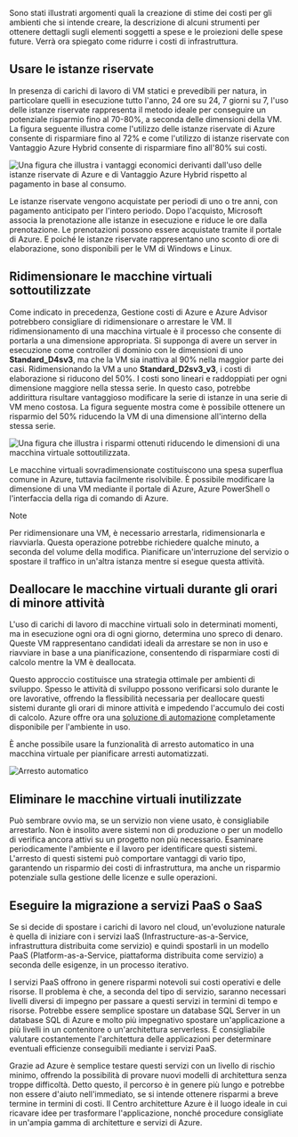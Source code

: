 Sono stati illustrati argomenti quali la creazione di stime dei costi per gli ambienti che si intende creare, la descrizione di alcuni strumenti per ottenere dettagli sugli elementi soggetti a spese e le proiezioni delle spese future. Verrà ora spiegato come ridurre i costi di infrastruttura.

## <a name="use-reserved-instances"></a>Usare le istanze riservate

In presenza di carichi di lavoro di VM statici e prevedibili per natura, in particolare quelli in esecuzione tutto l'anno, 24 ore su 24, 7 giorni su 7, l'uso delle istanze riservate rappresenta il metodo ideale per conseguire un potenziale risparmio fino al 70-80%, a seconda delle dimensioni della VM. La figura seguente illustra come l'utilizzo delle istanze riservate di Azure consente di risparmiare fino al 72% e come l'utilizzo di istanze riservate con Vantaggio Azure Hybrid consente di risparmiare fino all'80% sui costi.

![Una figura che illustra i vantaggi economici derivanti dall'uso delle istanze riservate di Azure e di Vantaggio Azure Hybrid rispetto al pagamento in base al consumo.](../media-drafts/4-savings-coins.png)

Le istanze riservate vengono acquistate per periodi di uno o tre anni, con pagamento anticipato per l'intero periodo. Dopo l'acquisto, Microsoft associa la prenotazione alle istanze in esecuzione e riduce le ore dalla prenotazione. Le prenotazioni possono essere acquistate tramite il portale di Azure. E poiché le istanze riservate rappresentano uno sconto di ore di elaborazione, sono disponibili per le VM di Windows e Linux.

## <a name="right-size-underutilized-virtual-machines"></a>Ridimensionare le macchine virtuali sottoutilizzate

Come indicato in precedenza, Gestione costi di Azure e Azure Advisor potrebbero consigliare di ridimensionare o arrestare le VM. Il ridimensionamento di una macchina virtuale è il processo che consente di portarla a una dimensione appropriata. Si supponga di avere un server in esecuzione come controller di dominio con le dimensioni di uno **Standard_D4sv3**, ma che la VM sia inattiva al 90% nella maggior parte dei casi. Ridimensionando la VM a uno **Standard_D2sv3_v3**, i costi di elaborazione si riducono del 50%. I costi sono lineari e raddoppiati per ogni dimensione maggiore nella stessa serie. In questo caso, potrebbe addirittura risultare vantaggioso modificare la serie di istanze in una serie di VM meno costosa. La figura seguente mostra come è possibile ottenere un risparmio del 50% riducendo la VM di una dimensione all'interno della stessa serie.

![Una figura che illustra i risparmi ottenuti riducendo le dimensioni di una macchina virtuale sottoutilizzata.](../media-drafts/4-vm-resize.png)

Le macchine virtuali sovradimensionate costituiscono una spesa superflua comune in Azure, tuttavia facilmente risolvibile. È possibile modificare la dimensione di una VM mediante il portale di Azure, Azure PowerShell o l'interfaccia della riga di comando di Azure.

> [!NOTE]
> Per ridimensionare una VM, è necessario arrestarla, ridimensionarla e riavviarla. Questa operazione potrebbe richiedere qualche minuto, a seconda del volume della modifica. Pianificare un'interruzione del servizio o spostare il traffico in un'altra istanza mentre si esegue questa attività.

## <a name="deallocate-virtual-machines-in-off-hours"></a>Deallocare le macchine virtuali durante gli orari di minore attività

L'uso di carichi di lavoro di macchine virtuali solo in determinati momenti, ma in esecuzione ogni ora di ogni giorno, determina uno spreco di denaro. Queste VM rappresentano candidati ideali da arrestare se non in uso e riavviare in base a una pianificazione, consentendo di risparmiare costi di calcolo mentre la VM è deallocata.

Questo approccio costituisce una strategia ottimale per ambienti di sviluppo. Spesso le attività di sviluppo possono verificarsi solo durante le ore lavorative, offrendo la flessibilità necessaria per deallocare questi sistemi durante gli orari di minore attività e impedendo l'accumulo dei costi di calcolo. Azure offre ora una [soluzione di automazione](https://docs.microsoft.com/azure/automation/automation-solution-vm-management) completamente disponibile per l'ambiente in uso.

È anche possibile usare la funzionalità di arresto automatico in una macchina virtuale per pianificare arresti automatizzati.

![Arresto automatico](../media-drafts/4-vm-auto-shutdown.png)

## <a name="delete-unused-virtual-machines"></a>Eliminare le macchine virtuali inutilizzate 

 Può sembrare ovvio ma, se un servizio non viene usato, è consigliabile arrestarlo. Non è insolito avere sistemi non di produzione o per un modello di verifica ancora attivi su un progetto non più necessario. Esaminare periodicamente l'ambiente e il lavoro per identificare questi sistemi. L'arresto di questi sistemi può comportare vantaggi di vario tipo, garantendo un risparmio dei costi di infrastruttura, ma anche un risparmio potenziale sulla gestione delle licenze e sulle operazioni.

## <a name="migrate-to-paas-or-saas-services"></a>Eseguire la migrazione a servizi PaaS o SaaS 

Se si decide di spostare i carichi di lavoro nel cloud, un'evoluzione naturale è quella di iniziare con i servizi IaaS (Infrastructure-as-a-Service, infrastruttura distribuita come servizio) e quindi spostarli in un modello PaaS (Platform-as-a-Service, piattaforma distribuita come servizio) a seconda delle esigenze, in un processo iterativo.

I servizi PaaS offrono in genere risparmi notevoli sui costi operativi e delle risorse. Il problema è che, a seconda del tipo di servizio, saranno necessari livelli diversi di impegno per passare a questi servizi in termini di tempo e risorse. Potrebbe essere semplice spostare un database SQL Server in un database SQL di Azure e molto più impegnativo spostare un'applicazione a più livelli in un contenitore o un'architettura serverless. È consigliabile valutare costantemente l'architettura delle applicazioni per determinare eventuali efficienze conseguibili mediante i servizi PaaS.  

Grazie ad Azure è semplice testare questi servizi con un livello di rischio minimo, offrendo la possibilità di provare nuovi modelli di architettura senza troppe difficoltà. Detto questo, il percorso è in genere più lungo e potrebbe non essere d'aiuto nell'immediato, se si intende ottenere risparmi a breve termine in termini di costi. Il Centro architetture Azure è il luogo ideale in cui ricavare idee per trasformare l'applicazione, nonché procedure consigliate in un'ampia gamma di architetture e servizi di Azure. 